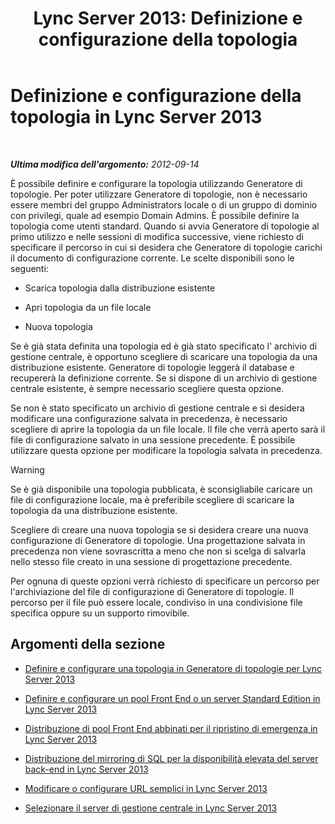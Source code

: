 ﻿---
title: 'Lync Server 2013: Definizione e configurazione della topologia'
TOCTitle: Definizione e configurazione della topologia
ms:assetid: 51d1601e-4f83-48d4-ad08-3b4d5e2003aa
ms:mtpsurl: https://technet.microsoft.com/it-it/library/Gg398339(v=OCS.15)
ms:contentKeyID: 49300549
ms.date: 08/24/2015
mtps_version: v=OCS.15
ms.translationtype: HT
---

# Definizione e configurazione della topologia in Lync Server 2013

 

_**Ultima modifica dell'argomento:** 2012-09-14_

È possibile definire e configurare la topologia utilizzando Generatore di topologie. Per poter utilizzare Generatore di topologie, non è necessario essere membri del gruppo Administrators locale o di un gruppo di dominio con privilegi, quale ad esempio Domain Admins. È possibile definire la topologia come utenti standard. Quando si avvia Generatore di topologie al primo utilizzo e nelle sessioni di modifica successive, viene richiesto di specificare il percorso in cui si desidera che Generatore di topologie carichi il documento di configurazione corrente. Le scelte disponibili sono le seguenti:

  - Scarica topologia dalla distribuzione esistente

  - Apri topologia da un file locale

  - Nuova topologia

Se è già stata definita una topologia ed è già stato specificato l' archivio di gestione centrale, è opportuno scegliere di scaricare una topologia da una distribuzione esistente. Generatore di topologie leggerà il database e recupererà la definizione corrente. Se si dispone di un archivio di gestione centrale esistente, è sempre necessario scegliere questa opzione.

Se non è stato specificato un archivio di gestione centrale e si desidera modificare una configurazione salvata in precedenza, è necessario scegliere di aprire la topologia da un file locale. Il file che verrà aperto sarà il file di configurazione salvato in una sessione precedente. È possibile utilizzare questa opzione per modificare la topologia salvata in precedenza.


> [!WARNING]
> Se è già disponibile una topologia pubblicata, è sconsigliabile caricare un file di configurazione locale, ma è preferibile scegliere di scaricare la topologia da una distribuzione esistente.



Scegliere di creare una nuova topologia se si desidera creare una nuova configurazione di Generatore di topologie. Una progettazione salvata in precedenza non viene sovrascritta a meno che non si scelga di salvarla nello stesso file creato in una sessione di progettazione precedente.

Per ognuna di queste opzioni verrà richiesto di specificare un percorso per l'archiviazione del file di configurazione di Generatore di topologie. Il percorso per il file può essere locale, condiviso in una condivisione file specifica oppure su un supporto rimovibile.

## Argomenti della sezione

  - [Definire e configurare una topologia in Generatore di topologie per Lync Server 2013](lync-server-2013-define-and-configure-a-topology-in-topology-builder.md)

  - [Definire e configurare un pool Front End o un server Standard Edition in Lync Server 2013](lync-server-2013-define-and-configure-a-front-end-pool-or-standard-edition-server.md)

  - [Distribuzione di pool Front End abbinati per il ripristino di emergenza in Lync Server 2013](lync-server-2013-deploying-paired-front-end-pools-for-disaster-recovery.md)

  - [Distribuzione del mirroring di SQL per la disponibilità elevata del server back-end in Lync Server 2013](lync-server-2013-deploying-sql-mirroring-for-back-end-server-high-availability.md)

  - [Modificare o configurare URL semplici in Lync Server 2013](lync-server-2013-edit-or-configure-simple-urls.md)

  - [Selezionare il server di gestione centrale in Lync Server 2013](lync-server-2013-select-the-central-management-server.md)

